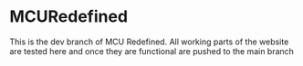 # MCURedefined

This is the dev branch of MCU Redefined.
All working parts of the website are tested here and once
they are functional are pushed to the main branch

